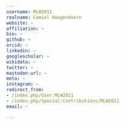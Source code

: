 ```yaml
---
username: MLW2011
realname: Camiel Hoogendoorn
website: ~
affiliation: ~
bio: ~
github: ~
orcid: ~
linkedin: ~
googlescholar: ~
wikidata: ~
twitter: ~
mastodon-url: ~
meta: ~
instagram: ~
redirect_from:
- /index.php/User:MLW2011
- /index.php/Special:Contributions/MLW2011
email: ~

---
```

